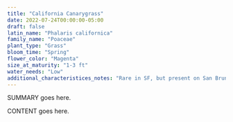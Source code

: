 ```yaml
---
title: "California Canarygrass"
date: 2022-07-24T00:00:00-05:00
draft: false
latin_name: "Phalaris californica"
family_name: "Poaceae"
plant_type: "Grass"
bloom_time: "Spring"
flower_color: "Magenta"
size_at_maturity: "1-3 ft"
water_needs: "Low"
additional_characteristices_notes: "Rare in SF, but present on San Bruno mountain. Attracks Woodland Skipper (Ochlodes sylvanoides) butterfly."
---
```


SUMMARY goes here.

<!--more-->

CONTENT goes here.